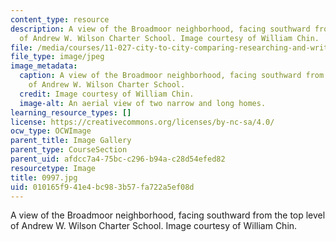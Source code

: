 ```yaml
---
content_type: resource
description: A view of the Broadmoor neighborhood, facing southward from the top level
  of Andrew W. Wilson Charter School. Image courtesy of William Chin.
file: /media/courses/11-027-city-to-city-comparing-researching-and-writing-about-cities-new-orleans-spring-2011/010165f941e4bc983b57fa722a5ef08d_0997.jpg
file_type: image/jpeg
image_metadata:
  caption: A view of the Broadmoor neighborhood, facing southward from the top level
    of Andrew W. Wilson Charter School.
  credit: Image courtesy of William Chin.
  image-alt: An aerial view of two narrow and long homes.
learning_resource_types: []
license: https://creativecommons.org/licenses/by-nc-sa/4.0/
ocw_type: OCWImage
parent_title: Image Gallery
parent_type: CourseSection
parent_uid: afdcc7a4-75bc-c296-b94a-c28d54efed82
resourcetype: Image
title: 0997.jpg
uid: 010165f9-41e4-bc98-3b57-fa722a5ef08d
---
```

A view of the Broadmoor neighborhood, facing southward from the top level of Andrew W. Wilson Charter School. Image courtesy of William Chin.